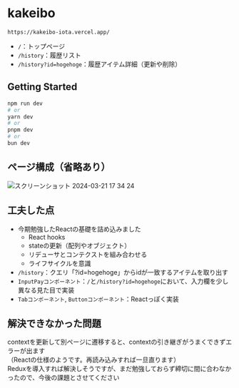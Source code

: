 # kakeibo
```
https://kakeibo-iota.vercel.app/
```
- `/`：トップページ
- `/history`：履歴リスト
- `/history?id=hogehoge`：履歴アイテム詳細（更新や削除）

## Getting Started
```bash
npm run dev
# or
yarn dev
# or
pnpm dev
# or
bun dev
```

## ページ構成（省略あり）
![スクリーンショット 2024-03-21 17 34 24](https://github.com/apricotn18/kakeibo/assets/56545404/ef25993a-1dd1-41ad-8286-8bef2db1e8c3)

## 工夫した点
- 今期勉強したReactの基礎を詰め込みました
  - React hooks
  - stateの更新（配列やオブジェクト）
  - リデューサとコンテクストを組み合わせる
  - ライフサイクルを意識
- `/history`：クエリ「?id=hogehoge」からidが一致するアイテムを取り出す
- `InputPayコンポーネント`：`/`と`/history?id=hogehoge`において、入力欄を少し異なる見た目で実装
- `Tabコンポーネント`, `Buttonコンポーネント`：Reactっぽく実装

## 解決できなかった問題
contextを更新して別ページに遷移すると、contextの引き継ぎがうまくできずエラーが出ます<br>
（Reactの仕様のようです。再読み込みすれば一旦直ります）<br>
Reduxを導入すれば解決しそうですが、まだ勉強しておらず締切に間に合わなかったので、今後の課題とさせてください
